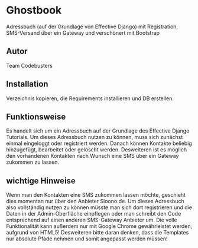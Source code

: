 Ghostbook
=========

Adressbuch (auf der Grundlage von Effective Django) mit Registration, SMS-Versand über ein Gateway und verschönert mit Bootstrap

Autor 
-----
Team Codebusters

Installation 
------------
Verzeichnis kopieren, die Requirements installieren und DB erstellen.

Funktionsweise 
--------------
Es handelt sich um ein Adressbuch auf der Grundlage des Effective Django Tutorials.
Um dieses Adressbuch nutzen zu können, muss sich zunächst einmal eingeloggt oder registriert werden.
Danach können Kontakte beliebig hinzugefügt, bearbeitet oder gelöscht werden.
Desweiteren ist es möglich den vorhandenen Kontakten nach Wunsch eine SMS über ein Gateway zukommen zu lassen.

wichtige Hinweise
-----------------
Wenn man den Kontakten eine SMS zukommen lassen möchte, geschieht dies momentan nur über den Anbieter Sloono.de.
Um dieses Adressbuch also vollständig nutzen zu können müsste man sich dort registrieren und die Daten in der Admin-Oberfläche einpflegen
oder man schreibt den Code entsprechend auf einen anderen SMS-Gateway Anbieter um.
Die volle Funktionalität kann außerdem nur mit Google Chrome gewährleistet werden, aufgrund von HTML5!
Desweiteren bitte daran denken, dass die Templates nur absolute Pfade nehmen und somit angepasst werden müssen!
		

